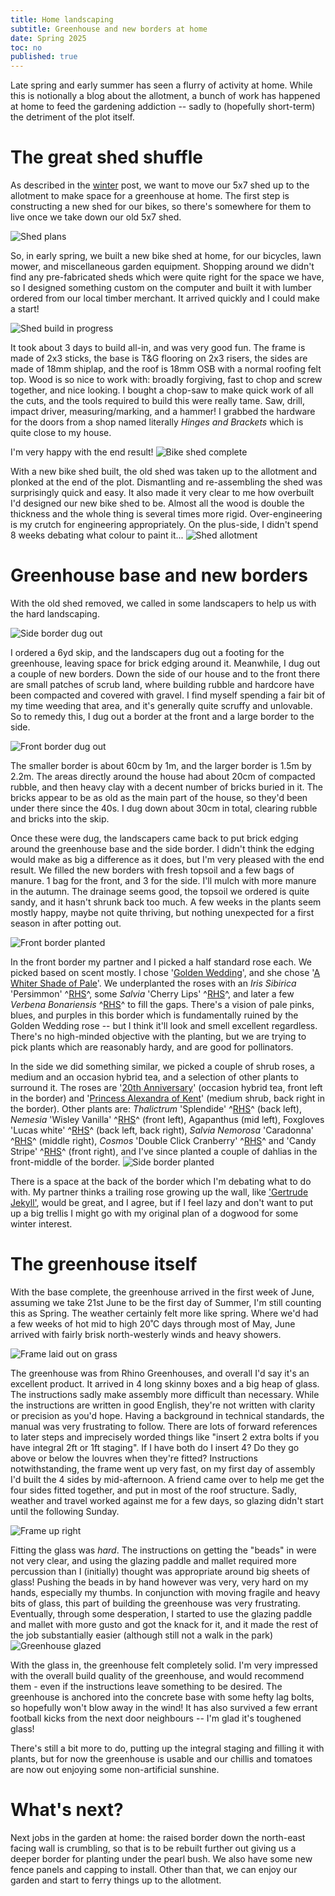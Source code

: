 ```yaml
---
title: Home landscaping
subtitle: Greenhouse and new borders at home
date: Spring 2025
toc: no
published: true
---
```


Late spring and early summer has seen a flurry of activity at home.
While this is notionally a blog about the allotment, a bunch of work has happened at home to feed the gardening addiction -- sadly to (hopefully short-term) the detriment of the plot itself.

# The great shed shuffle
As described in the [winter](/blog/allotment/winter-25/) post, we want to move our 5x7 shed up to the allotment to make space for a greenhouse at home.
The first step is constructing a new shed for our bikes, so there's somewhere for them to live once we take down our old 5x7 shed.

![Shed plans](/blog/allotment/images/bike-shed-plans.png)

So, in early spring, we built a new bike shed at home, for our bicycles, lawn mower, and miscellaneous garden equipment.
Shopping around we didn't find any pre-fabricated sheds which were quite right for the space we have, so I designed something custom on the computer and built it with lumber ordered from our local timber merchant.
It arrived quickly and I could make a start!

![Shed build in progress](/blog/allotment/images/bike-shed-frame.jpg)

It took about 3 days to build all-in, and was very good fun.
The frame is made of 2x3 sticks, the base is T&G flooring on 2x3 risers, the sides are made of 18mm shiplap, and the roof is 18mm OSB with a normal roofing felt top.
Wood is so nice to work with: broadly forgiving, fast to chop and screw together, and nice looking.
I bought a chop-saw to make quick work of all the cuts, and the tools required to build this were really tame.
Saw, drill, impact driver, measuring/marking, and a hammer!
I grabbed the hardware for the doors from a shop named literally _Hinges and Brackets_ which is quite close to my house.

I'm very happy with the end result!
![Bike shed complete](/blog/allotment/images/bike-shed-complete.jpg)

With a new bike shed built, the old shed was taken up to the allotment and plonked at the end of the plot.
Dismantling and re-assembling the shed was surprisingly quick and easy.
It also made it very clear to me how overbuilt I'd designed our new bike shed to be.
Almost all the wood is double the thickness and the whole thing is several times more rigid.
Over-engineering is my crutch for engineering appropriately.
On the plus-side, I didn't spend 8 weeks debating what colour to paint it...
![Shed allotment](/blog/allotment/images/allotment-shed-build.jpg)


# Greenhouse base and new borders

With the old shed removed, we called in some landscapers to help us with the hard landscaping.

![Side border dug out](/blog/allotment/images/side-border-dig.jpg)

I ordered a 6yd skip, and the landscapers dug out a footing for the greenhouse, leaving space for brick edging around it.
Meanwhile, I dug out a couple of new borders.
Down the side of our house and to the front there are small patches of scrub land, where building rubble and hardcore have been compacted and covered with gravel.
I find myself spending a fair bit of my time weeding that area, and it's generally quite scruffy and unlovable.
So to remedy this, I dug out a border at the front and a large border to the side.

![Front border dug out](/blog/allotment/images/front-border-dig.jpg)

The smaller border is about 60cm by 1m, and the larger border is 1.5m by 2.2m.
The areas directly around the house had about 20cm of compacted rubble, and then heavy clay with a decent number of bricks buried in it.
The bricks appear to be as old as the main part of the house, so they'd been under there since the 40s.
I dug down about 30cm in total, clearing rubble and bricks into the skip.

Once these were dug, the landscapers came back to put brick edging around the greenhouse base and the side border.
I didn't think the edging would make as big a difference as it does, but I'm very pleased with the end result.
We filled the new borders with fresh topsoil and a few bags of manure.
1 bag for the front, and 3 for the side.
I'll mulch with more manure in the autumn.
The drainage seems good, the topsoil we ordered is quite sandy, and it hasn't shrunk back too much.
A few weeks in the plants seem mostly happy, maybe not quite thriving, but nothing unexpected for a first season in after potting out.

![Front border planted](/blog/allotment/images/front-border-planted.jpg)

In the front border my partner and I picked a half standard rose each.
We picked based on scent mostly.
I chose '[Golden Wedding](https://www.davidaustinroses.co.uk/products/golden-wedding)', and she chose '[A Whiter Shade of Pale](https://www.davidaustinroses.co.uk/products/a-whiter-shade-of-pale)'.
We underplanted the roses with an _Iris Sibirica_ 'Persimmon' ^[RHS][iris]^, some _Salvia_ 'Cherry Lips' ^[RHS][cherry-lips]^, and later a few _Verbena Bonariensis_ ^[RHS][verbena]^ to fill the gaps.
There's a vision of pale pinks, blues, and purples in this border which is fundamentally ruined by the Golden Wedding rose -- but I think it'll look and smell excellent regardless.
There's no high-minded objective with the planting, but we are trying to pick plants which are reasonably hardy, and are good for pollinators.

[iris]: https://www.rhs.org.uk/plants/77285/iris-persimmon-ambig-(sib)/details
[cherry-lips]: https://www.rhs.org.uk/plants/376618/salvia-cherry-lips-(-dysceri-)/details
[verbena]: https://www.rhs.org.uk/plants/42079/verbena-bonariensis/details

In the side we did something similar, we picked a couple of shrub roses, a medium and an occasion hybrid tea, and a selection of other plants to surround it.
The roses are '[20th Anniversary](https://www.fryersroses.co.uk/product-page/20th-anniversary)' (occasion hybrid tea, front left in the border) and '[Princess Alexandra of Kent](https://www.davidaustinroses.co.uk/products/princess-alexandra-of-kent)' (medium shrub, back right in the border).
Other plants are:
_Thalictrum_ 'Splendide' ^[RHS][1]^ (back left), 
_Nemesia_ 'Wisley Vanilla' ^[RHS][2]^ (front left),
Agapanthus (mid left),
Foxgloves 'Lucas white' ^[RHS][3]^ (back left, back right),
_Salvia Nemorosa_ 'Caradonna' ^[RHS][4]^ (middle right),
_Cosmos_ 'Double Click Cranberry' ^[RHS][5]^ and 'Candy Stripe' ^[RHS][6]^ (front right),
and I've since planted a couple of dahlias in the front-middle of the border.
![Side border planted](/blog/allotment/images/side-border-planted.jpg)


There is a space at the back of the border which I'm debating what to do with.
My partner thinks a trailing rose growing up the wall, like ['Gertrude Jekyll'](https://www.davidaustinroses.co.uk/products/gertrude-jekyll), would be great, and I agree, but if I feel lazy and don't want to put up a big trellis I might go with my original plan of a dogwood for some winter interest.

[1]: https://www.rhs.org.uk/plants/275398/thalictrum-splendide/details
[2]: https://www.rhs.org.uk/plants/212016/nemesia-wisley-vanilla/details
[3]: https://www.rhs.org.uk/plants/505516/digitalis-lucas-white/details
[4]: https://www.rhs.org.uk/plants/194596/salvia-nemorosa-caradonna/details
[5]: https://www.rhs.org.uk/plants/323048/cosmos-bipinnatus-double-click-cranberries-(double-click-series)-(d)/details
[6]: https://www.rhs.org.uk/plants/133329/cosmos-bipinnatus-candy-stripe/details

# The greenhouse itself

With the base complete, the greenhouse arrived in the first week of June, assuming we take 21st June to be the first day of Summer, I'm still counting this as Spring.
The weather certainly felt more like spring.
Where we'd had a few weeks of hot mid to high 20˚C days through most of May, June arrived with fairly brisk north-westerly winds and heavy showers.

![Frame laid out on grass](/blog/allotment/images/greenhouse-frame-on-grass.jpg)

The greenhouse was from Rhino Greenhouses, and overall I'd say it's an excellent product.
It arrived in 4 long skinny boxes and a big heap of glass.
The instructions sadly make assembly more difficult than necessary.
While the instructions are written in good English, they're not written with clarity or precision as you'd hope.
Having a background in technical standards, the manual was very frustrating to follow.
There are lots of forward references to later steps and imprecisely worded things like "insert 2 extra bolts if you have integral 2ft or 1ft staging".
If I have both do I insert 4?
Do they go above or below the louvres when they're fitted?
Instructions notwithstanding, the frame went up very fast, on my first day of assembly I'd built the 4 sides by mid-afternoon.
A friend came over to help me get the four sides fitted together, and put in most of the roof structure.
Sadly, weather and travel worked against me for a few days, so glazing didn't start until the following Sunday.

![Frame up right](/blog/allotment/images/greenhouse-frame-upright.jpg)

Fitting the glass was _hard_.
The instructions on getting the "beads" in were not very clear, and using the glazing paddle and mallet required more percussion than I (initially) thought was appropriate around big sheets of glass!
Pushing the beads in by hand however was very, very hard on my hands, especially my thumbs.
In conjunction with moving fragile and heavy bits of glass, this part of building the greenhouse was very frustrating.
Eventually, through some desperation, I started to use the glazing paddle and mallet with more gusto and got the knack for it, and it made the rest of the job substantially easier (although still not a walk in the park)
![Greenhouse glazed](/blog/allotment/images/greenhouse-glazed.jpg)

With the glass in, the greenhouse felt completely solid.
I'm very impressed with the overall build quality of the greenhouse, and would recommend them - even if the instructions leave something to be desired.
The greenhouse is anchored into the concrete base with some hefty lag bolts, so hopefully won't blow away in the wind!
It has also survived a few errant football kicks from the next door neighbours -- I'm glad it's toughened glass!

There's still a bit more to do, putting up the integral staging and filling it with plants, but for now the greenhouse is usable and our chillis and tomatoes are now out enjoying some non-artificial sunshine.

# What's next?

Next jobs in the garden at home: the raised border down the north-east facing wall is crumbling, so that is to be rebuilt further out giving us a deeper border for planting under the pearl bush.
We also have some new fence panels and capping to install.
Other than that, we can enjoy our garden and start to ferry things up to the allotment.
